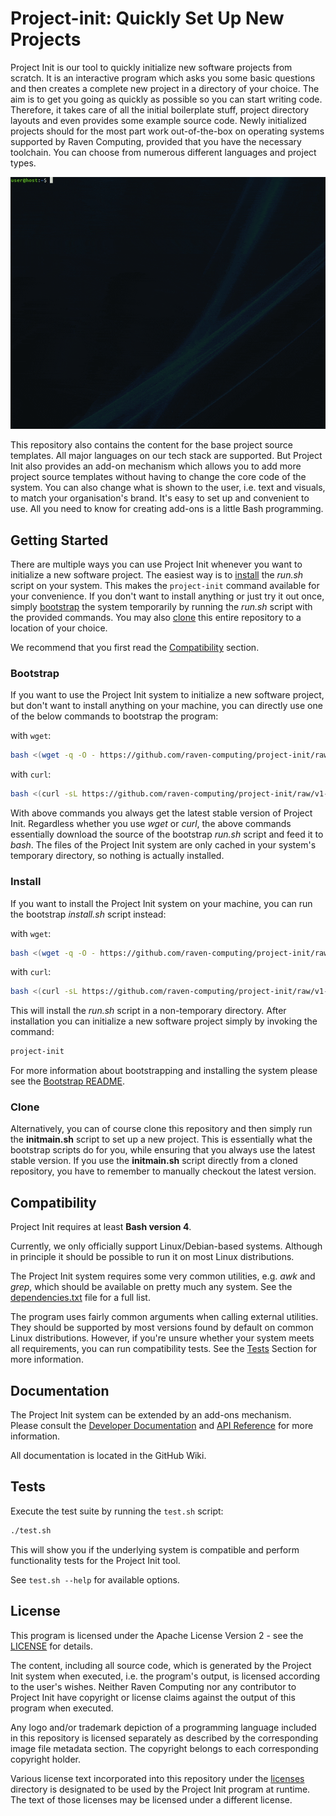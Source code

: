 # Project-init: Quickly Set Up New Projects

Project Init is our tool to quickly initialize new software projects from scratch. It is an interactive program which asks you some basic questions and then creates a complete new project in a directory of your choice. The aim is to get you going as quickly as possible so you can start writing code. Therefore, it takes care of all the initial boilerplate stuff, project directory layouts and even provides some example source code. Newly initialized projects should for the most part work out-of-the-box on operating systems supported by Raven Computing, provided that you have the necessary toolchain. You can choose from numerous different languages and project types.

![Example Usage](docs/example_usage.gif)

This repository also contains the content for the base project source templates. All major languages on our tech stack are supported. But Project Init also provides an add-on mechanism which allows you to add more project source templates without having to change the core code of the system. You can also change what is shown to the user, i.e. text and visuals, to match your organisation's brand. It's easy to set up and convenient to use. All you need to know for creating add-ons is a little Bash programming.

## Getting Started

There are multiple ways you can use Project Init whenever you want to initialize a new software project. The easiest way is to [install](#install) the *run.sh* script on your system. This makes the ```project-init``` command available for your convenience. If you don't want to install anything or just try it out once, simply [bootstrap](#bootstrap) the system temporarily by running the *run.sh* script with the provided commands. You may also [clone](#clone) this entire repository to a location of your choice.

We recommend that you first read the [Compatibility](#compatibility) section.

### Bootstrap

If you want to use the Project Init system to initialize a new software project, but don't want to install anything on your machine, you can directly use one of the below commands to bootstrap the program:

with ```wget```:
```bash
bash <(wget -q -O - https://github.com/raven-computing/project-init/raw/v1-latest/bootstrap/run.sh)
```

with ```curl```:
```bash
bash <(curl -sL https://github.com/raven-computing/project-init/raw/v1-latest/bootstrap/run.sh)
```

With above commands you always get the latest stable version of Project Init. Regardless whether you use *wget* or *curl*, the above commands essentially download the source of the bootstrap *run.sh* script and feed it to *bash*. The files of the Project Init system are only cached in your system's temporary directory, so nothing is actually installed.

### Install

If you want to install the Project Init system on your machine, you can run the bootstrap *install.sh* script instead:

with ```wget```:
```bash
bash <(wget -q -O - https://github.com/raven-computing/project-init/raw/v1-latest/bootstrap/install.sh)
```

with ```curl```:
```bash
bash <(curl -sL https://github.com/raven-computing/project-init/raw/v1-latest/bootstrap/install.sh)
```

This will install the *run.sh* script in a non-temporary directory. After installation you can initialize a new software project simply by invoking the command:

```bash
project-init
```

For more information about bootstrapping and installing the system please see the [Bootstrap README](bootstrap/README.md).

### Clone

Alternatively, you can of course clone this repository and then simply run the **initmain.sh** script to set up a new project. This is essentially what the bootstrap scripts do for you, while ensuring that you always use the latest stable version. If you use the **initmain.sh** script directly from a cloned repository, you have to remember to manually checkout the latest version.


## Compatibility

Project Init requires at least **Bash version 4**.

Currently, we only officially support Linux/Debian-based systems. Although in principle it should be possible to run it on most Linux distributions.

The Project Init system requires some very common utilities, e.g. *awk* and *grep*, which should be available on pretty much any system. See the [dependencies.txt](dependencies.txt) file for a full list.

The program uses fairly common arguments when calling external utilities. They should be supported by most versions found by default on common Linux distributions. However, if you're unsure whether your system meets all requirements, you can run compatibility tests. See the [Tests](#tests) Section for more information.

## Documentation

The Project Init system can be extended by an add-ons mechanism.  
Please consult the [Developer Documentation](https://github.com/raven-computing/project-init/wiki) and [API Reference](https://github.com/raven-computing/project-init/wiki/API-Reference-v1) for more information.

All documentation is located in the GitHub Wiki.

## Tests

Execute the test suite by running the ```test.sh``` script:
```bash
./test.sh
```

This will show you if the underlying system is compatible and perform functionality tests for the Project Init tool.

See ```test.sh --help``` for available options.

## License

This program is licensed under the Apache License Version 2 - see the [LICENSE](LICENSE) for details.

The content, including all source code, which is generated by the Project Init system when executed, i.e. the program's output, is licensed according to the user's wishes. Neither Raven Computing nor any contributor to Project Init have copyright or license claims against the output of this program when executed.

Any logo and/or trademark depiction of a programming language included in this repository is licensed separately as described by the corresponding image file metadata section. The copyright belongs to each corresponding copyright holder.

Various license text incorporated into this repository under the [licenses](licenses) directory is designated to be used by the Project Init program at runtime. The text of those licenses may be licensed under a different license.
